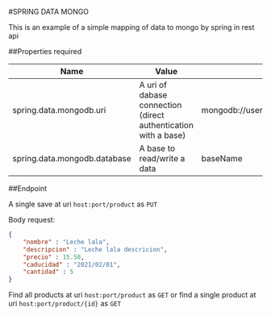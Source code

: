 #SPRING DATA MONGO

This is an example of a simple mapping of data to mongo by spring in rest api

##Properties required

|Name|Value|Example|
|----|-----|-------|
|spring.data.mongodb.uri|A uri of dabase connection (direct authentication with a base)|mongodb://user:password@host:port/AuthBaseName|
|spring.data.mongodb.database|A base to read/write a data|baseName|

##Endpoint

A single save at uri `host:port/product` as `PUT`

Body request: 

```json
{
	"nombre" : "Leche lala",
	"descripcion" : "Leche lala descricion",
	"precio" : 15.50,
	"caducidad" : "2021/02/01",
	"cantidad" : 5
}
```

Find all products at uri `host:port/product` as `GET` or find a single product at uri `host:port/product/{id}` as `GET`



